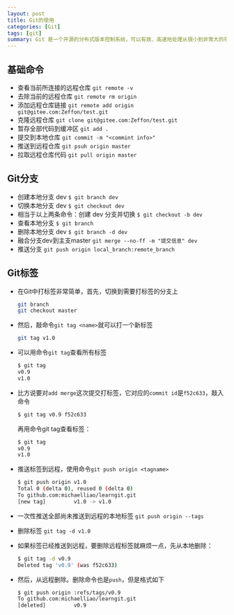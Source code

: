 ```yaml
---
layout: post
title: Git的使用
categories: [Git]
tags: [git]
summary: Git 是一个开源的分布式版本控制系统，可以有效、高速地处理从很小到非常大的项目版本管理
---
```


## 基础命令
- 查看当前所连接的远程仓库 `git remote -v`
- 去除当前的远程仓库 `git remote rm origin`
- 添加远程仓库链接 `git remote add origin git@gitee.com:Zeffon/test.git`
- 克隆远程仓库 `git clone git@gitee.com:Zeffon/test.git`
- 暂存全部代码到缓冲区 `git add .`
- 提交到本地仓库 `git commit -m "<commint info>"`
- 推送到远程仓库 `git psuh origin master`
- 拉取远程仓库代码 `git pull origin master`


## Git分支
- 创建本地分支 dev  `$ git branch dev`
- 切换本地分支 dev  `$ git checkout dev`
- 相当于以上两条命令：创建 dev 分支并切换 `$ git checkout -b dev`
- 查看本地分支 `$ git branch`
- 删除本地分支 dev `$ git branch -d dev`
- 融合分支dev到主支master `git merge --no-ff -m "提交信息" dev`
- 推送分支 `git push origin local_branch:remote_branch`


## Git标签
- 在Git中打标签非常简单，首先，切换到需要打标签的分支上
    ```sh
    git branch
    git checkout master
    ```
- 然后，敲命令`git tag <name>`就可以打一个新标签
    ```sh
    git tag v1.0
    ```
- 可以用命令`git tag`查看所有标签
    ```sh
    $ git tag
    v0.9
    v1.0
    ```
- 比方说要对`add merge`这次提交打标签，它对应的`commit id`是`f52c633`，敲入命令
    ```sh
    $ git tag v0.9 f52c633
    ```
   再用命令git tag查看标签：
    ```sh
    $ git tag
    v0.9
    v1.0
    ```


- 推送标签到远程，使用命令`git push origin <tagname>`
    ```sh
    $ git push origin v1.0
    Total 0 (delta 0), reused 0 (delta 0)
    To github.com:michaelliao/learngit.git
    [new tag]         v1.0 -> v1.0
    ```
- 一次性推送全部尚未推送到远程的本地标签 `git push origin --tags`

- 删除标签 `git tag -d v1.0`

- 如果标签已经推送到远程，要删除远程标签就麻烦一点，先从本地删除：
    ```sh
    $ git tag -d v0.9
    Deleted tag 'v0.9' (was f52c633)
    ```
- 然后，从远程删除。删除命令也是`push`，但是格式如下
    ```sh
    $ git push origin :refs/tags/v0.9
    To github.com:michaelliao/learngit.git
    [deleted]         v0.9
    ```
